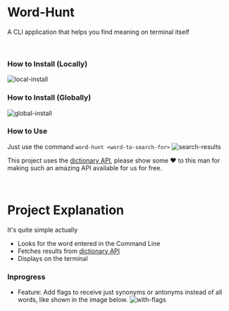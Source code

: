 # Word-Hunt
A CLI application that helps you find meaning on terminal itself

<br/>

### How to Install (Locally)
![local-install](https://user-images.githubusercontent.com/68671324/207052899-645b4856-05f7-4deb-9b18-2351674a2492.svg)

### How to Install (Globally)
![global-install](https://user-images.githubusercontent.com/68671324/207052935-4f0da89b-127e-4abb-8bdf-c9e8bcb5e588.svg)


### How to Use
Just use the command `word-hunt <word-to-search-for>`
![search-results](https://user-images.githubusercontent.com/68671324/207052970-98534136-0cbb-4bd9-8ca0-4b6542aa1fec.svg)


This project uses the [dictionary API](https://dictionaryapi.dev/), please show some ❤️ to this man for making such an amazing API available for us for free.

<br/>

# Project Explanation

It's quite simple actually
- Looks for the word entered in the Command Line
- Fetches results from [dictionary API](https://dictionaryapi.dev/)
- Displays on the terminal


### Inprogress
- Feature: Add flags to receive just synonyms or antonyms instead of all words, like shown in the image below.
![with-flags](https://user-images.githubusercontent.com/68671324/207050578-c78224ed-c146-4d05-a226-5f136f11df88.svg)
